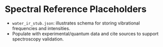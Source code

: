 # Spectral Reference Placeholders

- `water_ir_stub.json`: illustrates schema for storing vibrational frequencies and intensities.
- Populate with experimental/quantum data and cite sources to support spectroscopy validation.

